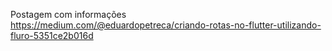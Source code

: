 Postagem com informações
https://medium.com/@eduardopetreca/criando-rotas-no-flutter-utilizando-fluro-5351ce2b016d
